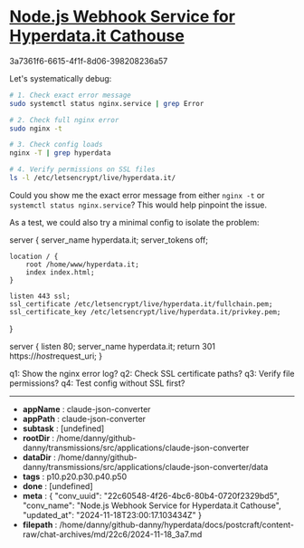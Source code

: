 # [Node.js Webhook Service for Hyperdata.it Cathouse](https://claude.ai/chat/22c60548-4f26-4bc6-80b4-0720f2329bd5)

3a7361f6-6615-4f1f-8d06-398208236a57

 Let's systematically debug:

```bash
# 1. Check exact error message
sudo systemctl status nginx.service | grep Error

# 2. Check full nginx error
sudo nginx -t

# 3. Check config loads
nginx -T | grep hyperdata

# 4. Verify permissions on SSL files
ls -l /etc/letsencrypt/live/hyperdata.it/
```

Could you show me the exact error message from either `nginx -t` or `systemctl status nginx.service`? This would help pinpoint the issue.

As a test, we could also try a minimal config to isolate the problem:

<antArtifact identifier="nginx-config" type="application/vnd.ant.code" language="nginx" title="Minimal Test Config">
server {
    server_name hyperdata.it;
    server_tokens off;
    
    location / {
        root /home/www/hyperdata.it;
        index index.html;
    }
    
    listen 443 ssl;
    ssl_certificate /etc/letsencrypt/live/hyperdata.it/fullchain.pem;
    ssl_certificate_key /etc/letsencrypt/live/hyperdata.it/privkey.pem;
}

server {
    listen 80;
    server_name hyperdata.it;
    return 301 https://$host$request_uri;
}
</antArtifact>

q1: Show the nginx error log?
q2: Check SSL certificate paths?
q3: Verify file permissions?
q4: Test config without SSL first?

---

* **appName** : claude-json-converter
* **appPath** : claude-json-converter
* **subtask** : [undefined]
* **rootDir** : /home/danny/github-danny/transmissions/src/applications/claude-json-converter
* **dataDir** : /home/danny/github-danny/transmissions/src/applications/claude-json-converter/data
* **tags** : p10.p20.p30.p40.p50
* **done** : [undefined]
* **meta** : {
  "conv_uuid": "22c60548-4f26-4bc6-80b4-0720f2329bd5",
  "conv_name": "Node.js Webhook Service for Hyperdata.it Cathouse",
  "updated_at": "2024-11-18T23:00:17.103434Z"
}
* **filepath** : /home/danny/github-danny/hyperdata/docs/postcraft/content-raw/chat-archives/md/22c6/2024-11-18_3a7.md